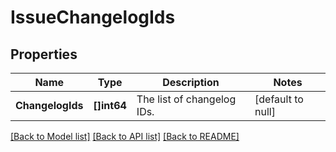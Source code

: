# IssueChangelogIds

## Properties
Name | Type | Description | Notes
------------ | ------------- | ------------- | -------------
**ChangelogIds** | **[]int64** | The list of changelog IDs. | [default to null]

[[Back to Model list]](../README.md#documentation-for-models) [[Back to API list]](../README.md#documentation-for-api-endpoints) [[Back to README]](../README.md)

